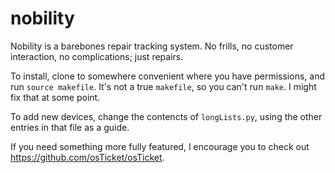 # nobility

Nobility is a barebones repair tracking system. No frills, no customer interaction, no complications; just repairs.

To install, clone to somewhere convenient where you have permissions, and run ```source makefile```. It's not a true ```makefile```, so you can't run ```make```. I might fix that at some point.

To add new devices, change the contencts of ```longLists.py```, using the other entries in that file as a guide.

If you need something more fully featured, I encourage you to check out https://github.com/osTicket/osTicket.
